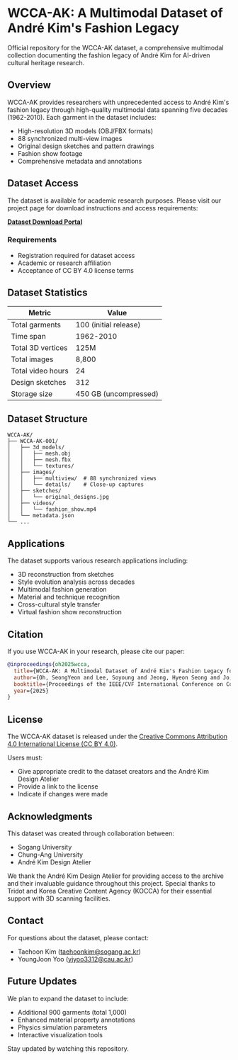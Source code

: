 # WCCA-AK: A Multimodal Dataset of André Kim's Fashion Legacy

Official repository for the WCCA-AK dataset, a comprehensive multimodal collection documenting the fashion legacy of André Kim for AI-driven cultural heritage research.

## Overview

WCCA-AK provides researchers with unprecedented access to André Kim's fashion legacy through high-quality multimodal data spanning five decades (1962-2010). Each garment in the dataset includes:

- High-resolution 3D models (OBJ/FBX formats)
- 88 synchronized multi-view images 
- Original design sketches and pattern drawings
- Fashion show footage
- Comprehensive metadata and annotations

## Dataset Access

The dataset is available for academic research purposes. Please visit our project page for download instructions and access requirements:

**[Dataset Download Portal](https://huggingface.co/datasets/SY95/WCCA-AK-images)**

### Requirements
- Registration required for dataset access
- Academic or research affiliation
- Acceptance of CC BY 4.0 license terms

## Dataset Statistics

| Metric | Value |
|--------|-------|
| Total garments | 100 (initial release) |
| Time span | 1962-2010 |
| Total 3D vertices | 125M |
| Total images | 8,800 |
| Total video hours | 24 |
| Design sketches | 312 |
| Storage size | 450 GB (uncompressed) |

## Dataset Structure

```
WCCA-AK/
├── WCCA-AK-001/
│   ├── 3d_models/
│   │   ├── mesh.obj
│   │   ├── mesh.fbx
│   │   └── textures/
│   ├── images/
│   │   ├── multiview/  # 88 synchronized views
│   │   └── details/    # Close-up captures
│   ├── sketches/
│   │   └── original_designs.jpg
│   ├── videos/
│   │   └── fashion_show.mp4
│   └── metadata.json
└── ...
```

## Applications

The dataset supports various research applications including:

- 3D reconstruction from sketches
- Style evolution analysis across decades
- Multimodal fashion generation
- Material and technique recognition
- Cross-cultural style transfer
- Virtual fashion show reconstruction

## Citation

If you use WCCA-AK in your research, please cite our paper:

```bibtex
@inproceedings{oh2025wcca,
  title={WCCA-AK: A Multimodal Dataset of André Kim's Fashion Legacy for AI-Driven Cultural Heritage Research},
  author={Oh, SeongYeon and Lee, Soyoung and Jeong, Hyeon Seong and Jo, Sangwoo and Kim, JinYoung and Choi, Yeonseo and Yoo, YoungJoon and Kim, Taehoon},
  booktitle={Proceedings of the IEEE/CVF International Conference on Computer Vision Workshops},
  year={2025}
}
```

## License

The WCCA-AK dataset is released under the [Creative Commons Attribution 4.0 International License (CC BY 4.0)](https://creativecommons.org/licenses/by/4.0/).

Users must:
- Give appropriate credit to the dataset creators and the André Kim Design Atelier
- Provide a link to the license
- Indicate if changes were made

## Acknowledgments

This dataset was created through collaboration between:
- Sogang University
- Chung-Ang University  
- André Kim Design Atelier

We thank the André Kim Design Atelier for providing access to the archive and their invaluable guidance throughout this project. Special thanks to Tridot and Korea Creative Content Agency (KOCCA) for their essential support with 3D scanning facilities.

## Contact

For questions about the dataset, please contact:
- Taehoon Kim (taehoonkim@sogang.ac.kr)
- YoungJoon Yoo (yjyoo3312@cau.ac.kr)

## Future Updates

We plan to expand the dataset to include:
- Additional 900 garments (total 1,000)
- Enhanced material property annotations
- Physics simulation parameters
- Interactive visualization tools

Stay updated by watching this repository.

